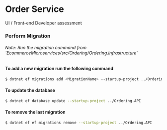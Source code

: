 ﻿# Order Service

UI / Front-end Developer assessment

### Perform Migration
###### Note: Run the migration command from 'EcommerceMicroservices/src/Ordering/Ordering.Infrastructure'

#### To add a new migration run the following command
```sh
$ dotnet ef migrations add <MigrationName> --startup-project ../Ordering.API
```
#### To update the database
```sh
$ dotnet ef database update --startup-project ../Ordering.API
```
#### To remove the last migration
```sh
$ dotnet ef ef migrations remove --startup-project ../Ordering.API
```